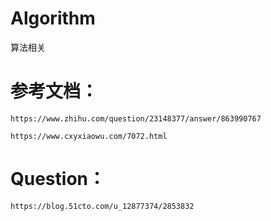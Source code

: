 # Algorithm
算法相关
# 参考文档：            
    
    https://www.zhihu.com/question/23148377/answer/863990767
            
    https://www.cxyxiaowu.com/7072.html
    
# Question：
    https://blog.51cto.com/u_12877374/2853832
